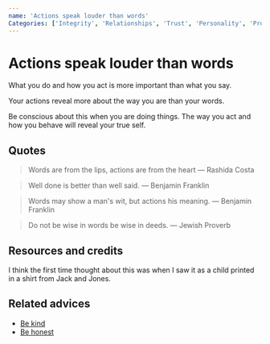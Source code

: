```yaml
---
name: 'Actions speak louder than words'
Categories: ['Integrity', 'Relationships', 'Trust', 'Personality', 'Proactivity', 'Honesty', 'Choices']
---
```

# Actions speak louder than words

What you do and how you act is more important than what you say.

Your actions reveal more about the way you are than your words.

Be conscious about this when you are doing things. The way you act and how you behave will reveal your true self.


## Quotes

> Words are from the lips, actions are from the heart ― Rashida Costa

> Well done is better than well said. ― Benjamin Franklin

> Words may show a man's wit, but actions his meaning. ― Benjamin Franklin

> Do not be wise in words be wise in deeds. ― Jewish Proverb 

## Resources and credits

I think the first time thought about this was when I saw it as a child printed in a shirt from Jack and Jones.

## Related advices

- [Be kind](../Be%20kind/index.md)
- [Be honest](../Be%20honest/index.md)